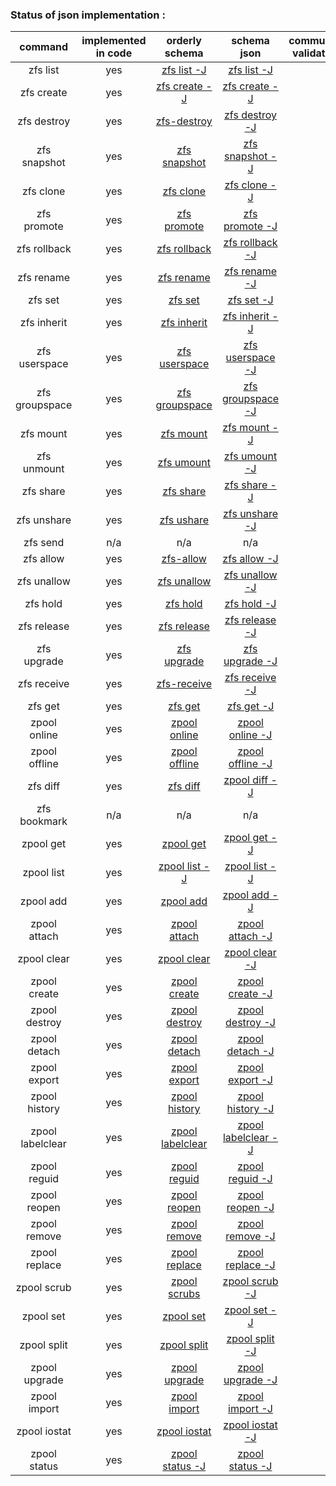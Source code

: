 ### Status of json implementation :

| command           | implemented in code                   |orderly schema                                                                                                 	|                                               schema json                                                         | community validation  |
|:-----------------:|:-------------------------------------:|:----------------------------------------------------------------------------------------------------------------: |:----------------------------------------------------------------------------------------------------------------: | :-------------------: |
|zfs list           |       	yes 						| [zfs list -J](https://github.com/Alyseo/zfs/blob/json-0.6.5/json/orderly-v1.0/zfs-list-orderly.md)                | [zfs list -J](https://github.com/Alyseo/zfs/blob/json-0.6.5/json/schemav1.0/schema-zfs-list.md)                   |                       |
|zfs create         |       	yes 						| [zfs create -J](https://github.com/Alyseo/zfs/blob/json-0.6.5/json/orderly-v1.0/zfs-create-orderly.md)            | [zfs create -J](https://github.com/Alyseo/zfs/blob/json-0.6.5/json/schemav1.0/schema-zfs-create.md)               |                       |
|zfs destroy        |       	yes 						| [zfs-destroy](https://github.com/Alyseo/zfs/blob/json-0.6.5/json/orderly-v1.0/zfs-destroy-orderly.md)             | [zfs destroy -J](https://github.com/Alyseo/zfs/tree/json/json/schemav1.0/schema-zfs-destroy.md)                   |                       |
|zfs snapshot       |       	yes 						| [zfs snapshot](https://github.com/Alyseo/zfs/blob/json-0.6.5/json/orderly-v1.0/zfs-snapshot-orderly.md)           | [zfs snapshot -J](https://github.com/Alyseo/zfs/blob/json-0.6.5/json/schemav1.0/schema-zfs-snapshot.md)           |                       |
|zfs clone          |       	yes 						| [zfs clone](https://github.com/Alyseo/zfs/blob/json-0.6.5/json/orderly-v1.0/zfs-clone-orderly.md)                 | [zfs clone -J](https://github.com/Alyseo/zfs/blob/json-0.6.5/json/schemav1.0/schema-zfs-clone.md)                 |                       |
|zfs promote        |       	yes 						| [zfs promote](https://github.com/Alyseo/zfs/blob/json-0.6.5/json/orderly-v1.0/zfs-promote-orderly.md)             | [zfs promote -J](https://github.com/Alyseo/zfs/blob/json-0.6.5/json/schemav1.0/schema-zfs-promote.md)             |                       |
|zfs rollback       |       	yes 						| [zfs rollback](https://github.com/Alyseo/zfs/blob/json-0.6.5/json/orderly-v1.0/zpool-rollback-orderly.md)         | [zfs rollback -J](https://github.com/Alyseo/zfs/blob/json-0.6.5/json/schemav1.0/schema-zfs-rollback.md)           |                       |
|zfs rename         |       	yes 						| [zfs rename](https://github.com/Alyseo/zfs/blob/json-0.6.5/json/orderly-v1.0/zfs-rename-orderly.md)               | [zfs rename -J](https://github.com/Alyseo/zfs/blob/json-0.6.5/json/schemav1.0/schema-zfs-rename.md)               |                       |
|zfs set            |       	yes 						| [zfs set ](https://github.com/Alyseo/zfs/blob/json-0.6.5/json/orderly-v1.0/zfs-set-orderly.md)                    | [zfs set -J](https://github.com/Alyseo/zfs/blob/json-0.6.5/json/schemav1.0/schema-zfs-set.md)                     |                       |
|zfs inherit        |       	yes 						| [zfs inherit](https://github.com/Alyseo/zfs/blob/json-0.6.5/json/orderly-v1.0/zfs-inherit-orderly.md)             | [zfs inherit -J](https://github.com/Alyseo/zfs/blob/json-0.6.5/json/schemav1.0/schema-zfs-inherit.md)             |                       |
|zfs userspace      |       	yes 						| [zfs userspace](https://github.com/Alyseo/zfs/blob/json-0.6.5/json/orderly-v1.0/zfs-userspace-orderly.md)         | [zfs userspace -J](https://github.com/Alyseo/zfs/blob/json-0.6.5/json/schemav1.0/schema-zfs-userspace.md)         |                       |
|zfs groupspace     |       	yes 						| [zfs groupspace](https://github.com/Alyseo/zfs/blob/json-0.6.5/json/orderly-v1.0/zfs-groupspace-orderly.md)       | [zfs groupspace -J](https://github.com/Alyseo/zfs/blob/json-0.6.5/json/schemav1.0/schema-zfs-groupspace.md)       |                       |
|zfs mount          |       	yes 						| [zfs mount](https://github.com/Alyseo/zfs/blob/json-0.6.5/json/orderly-v1.0/zfs-mount-orderly.md)                 | [zfs mount -J](https://github.com/Alyseo/zfs/blob/json-0.6.5/json/schemav1.0/schema-zfs-mount.md)                 |                       |
|zfs unmount        |       	yes 						| [zfs umount](https://github.com/Alyseo/zfs/blob/json-0.6.5/json/orderly-v1.0/zfs-umount-orderly.md)               | [zfs umount -J](https://github.com/Alyseo/zfs/blob/json-0.6.5/json/schemav1.0/schema-zfs-umount.md)               |                       |
|zfs share          |       	yes 						| [zfs share](https://github.com/Alyseo/zfs/blob/json-0.6.5/json/orderly-v1.0/zfs-share-orderly.md)                 | [zfs share -J](https://github.com/Alyseo/zfs/blob/json-0.6.5/json/schemav1.0/schema-zfs-share.md)                 |                       |
|zfs unshare        |       	yes 						| [zfs ushare](https://github.com/Alyseo/zfs/blob/json-0.6.5/json/orderly-v1.0/zfs-ushare-orderly.md)               | [zfs unshare -J](https://github.com/Alyseo/zfs/blob/json-0.6.5/json/schemav1.0/schema-zfs-unshare.md)             |                       |
|zfs send           |           n/a                         |          n/a                                                                                                      |                                               n/a                                                                 |           	        |
|zfs allow          |       	yes 						| [zfs-allow](https://github.com/Alyseo/zfs/blob/json-0.6.5/json/orderly-v1.0/zfs-allow-orderly.md)                 | [zfs allow -J](https://github.com/Alyseo/zfs/blob/json-0.6.5/json/schemav1.0/schema-zfs-allow.md)                 |                       |
|zfs unallow        |       	yes 						| [zfs unallow](https://github.com/Alyseo/zfs/blob/json-0.6.5/json/orderly-v1.0/zfs-unallow-orderly.md)             | [zfs unallow -J](https://github.com/Alyseo/zfs/blob/json-0.6.5/json/schemav1.0/schema-zfs-unallow.md)             |                       |
|zfs hold           |       	yes 						| [zfs hold](https://github.com/Alyseo/zfs/blob/json-0.6.5/json/orderly-v1.0/zfs-hold-orderly.md)                   | [zfs hold -J](https://github.com/Alyseo/zfs/blob/json-0.6.5/json/schemav1.0/schema-zfs-hold.md)                   |                       |
|zfs release        |       	yes 						| [zfs release](https://github.com/Alyseo/zfs/blob/json-0.6.5/json/orderly-v1.0/zfs-release-orderly.md)             | [zfs release -J](https://github.com/Alyseo/zfs/blob/json-0.6.5/json/schemav1.0/schema-zfs-release.md)             |                       |
|zfs upgrade        |       	yes 						| [zfs upgrade](https://github.com/Alyseo/zfs/blob/json-0.6.5/json/orderly-v1.0/zfs-upgrade-orderly.md)             | [zfs upgrade -J](https://github.com/Alyseo/zfs/blob/json-0.6.5/json/schemav1.0/schema-zfs-upgrade.md)             |                       |
|zfs receive        |       	yes 						| [zfs-receive](https://github.com/Alyseo/zfs/blob/json-0.6.5/json/orderly-v1.0/zfs-receive-orderly.md)             | [zfs receive -J](https://github.com/Alyseo/zfs/blob/json-0.6.5/json/schemav1.0/schema-zfs-receive.md)             |                       |
|zfs get            |       	yes 						| [zfs get](https://github.com/Alyseo/zfs/blob/json-0.6.5/json/orderly-v1.0/zfs-get-orderly.md)                     | [zfs get -J](https://github.com/Alyseo/zfs/blob/json-0.6.5/json/schemav1.0/schema-zfs-get.md)                     |                       |
|zpool online       |       	yes 						| [zpool online](https://github.com/Alyseo/zfs/blob/json-0.6.5/json/orderly-v1.0/zpool-online-orderly.md)           | [zpool online -J](https://github.com/Alyseo/zfs/blob/json-0.6.5/json/schemav1.0/schema-zpool-online.md)           |                       |
|zpool offline      |       	yes 						| [zpool offline](https://github.com/Alyseo/zfs/blob/json-0.6.5/json/orderly-v1.0/zpool-offline-orderly.md)         | [zpool offline -J](https://github.com/Alyseo/zfs/blob/json-0.6.5/json/schemav1.0/schema-zpool-offline.md)         |						|
|zfs diff           |       	yes 						| [zfs diff](https://github.com/Alyseo/zfs/blob/json-0.6.5/json/orderly-v1.0/zfs-diff-orderly.md)                   | [zpool diff -J](https://github.com/Alyseo/zfs/blob/json-0.6.5/json/schemav1.0/schema-zfs-diff.md)                 |                       |
|zfs bookmark       |           n/a                         |          n/a                                                                                                      |                                               n/a                                                                 |                       |
|zpool get          |       	yes 						| [zpool get](https://github.com/Alyseo/zfs/blob/json-0.6.5/json/orderly-v1.0/zpool-get-orderly.md)                 | [zpool get -J](https://github.com/Alyseo/zfs/blob/json-0.6.5/json/schemav1.0/schema-zpool-get.md)                 |                       |
|zpool list         |       	yes 						| [zpool list -J](https://github.com/Alyseo/zfs/blob/json-0.6.5/json/orderly-v1.0/zpool-list-orderly.md)            | [zpool list -J](https://github.com/Alyseo/zfs/blob/json-0.6.5/json/schemav1.0/schema-zpool-list.md)               |                       |
|zpool add          |       	yes 						| [zpool add](https://github.com/Alyseo/zfs/blob/json-0.6.5/json/orderly-v1.0/zpool-add-orderly.md)                 | [zpool add -J](https://github.com/Alyseo/zfs/blob/json-0.6.5/json/schemav1.0/schema-zpool-add.md)                 |                       |
|zpool attach       |       	yes 						| [zpool attach](https://github.com/Alyseo/zfs/blob/json-0.6.5/json/orderly-v1.0/zpool-attach-orderly.md)           | [zpool attach -J](https://github.com/Alyseo/zfs/blob/json-0.6.5/json/schemav1.0/schema-zpool-attach.md)           |                       |
|zpool clear        |       	yes 						| [zpool clear](https://github.com/Alyseo/zfs/blob/json-0.6.5/json/orderly-v1.0/zpool-clear-orderly.md)             | [zpool clear -J](https://github.com/Alyseo/zfs/blob/json-0.6.5/json/schemav1.0/schema-zpool-clear.md)             |                       |
|zpool create       |       	yes 						| [zpool create](https://github.com/Alyseo/zfs/blob/json-0.6.5/json/orderly-v1.0/zpool-create-orderly.md)           | [zpool create -J](https://github.com/Alyseo/zfs/blob/json-0.6.5/json/schemav1.0/schema-zpool-create.md)           |                       |
|zpool destroy      |       	yes 						| [zpool destroy](https://github.com/Alyseo/zfs/blob/json-0.6.5/json/orderly-v1.0/zpool-destroy-orderly.md)         | [zpool destroy -J](https://github.com/Alyseo/zfs/blob/json-0.6.5/json/schemav1.0/schema-zpool-destroy.md)         |                       |
|zpool detach       |       	yes 						| [zpool detach](https://github.com/Alyseo/zfs/blob/json-0.6.5/json/orderly-v1.0/zpool-detach-orderly.md)           | [zpool detach -J](https://github.com/Alyseo/zfs/blob/json-0.6.5/json/schemav1.0/schema-zpool-detach.md)           |                       |
|zpool export       |       	yes 						| [zpool export](https://github.com/Alyseo/zfs/blob/json-0.6.5/json/orderly-v1.0/zpool-export-orderly.md)           | [zpool export -J](https://github.com/Alyseo/zfs/blob/json-0.6.5/json/schemav1.0/schema-zpool-export.md)           |                       |
|zpool history      |       	yes 						| [zpool history](https://github.com/Alyseo/zfs/blob/json-0.6.5/json/orderly-v1.0/zpool-history-orderly.md)         | [zpool history -J](https://github.com/Alyseo/zfs/blob/json-0.6.5/json/schemav1.0/schema-zpool-history.md)         |                       |
|zpool labelclear   |       	yes 						| [zpool labelclear](https://github.com/Alyseo/zfs/blob/json-0.6.5/json/orderly-v1.0/zpool-labelclear-orderly.md)   | [zpool labelclear -J](https://github.com/Alyseo/zfs/blob/json-0.6.5/json/schemav1.0/schema-zpool-labelclear.md)   |                       |
|zpool reguid       |       	yes 						| [zpool reguid](https://github.com/Alyseo/zfs/blob/json-0.6.5/json/orderly-v1.0/zpool-reguid-orderly.md)           | [zpool reguid -J](https://github.com/Alyseo/zfs/blob/json-0.6.5/json/schemav1.0/schema-zpool-reguid.md)           |                       |
|zpool reopen       |       	yes 						| [zpool reopen](https://github.com/Alyseo/zfs/blob/json-0.6.5/json/orderly-v1.0/zpool-reopen-orderly.md)           | [zpool reopen -J](https://github.com/Alyseo/zfs/blob/json-0.6.5/json/schemav1.0/schema-zpool-reopen.md)           |                       |
|zpool remove       |       	yes 						| [zpool remove](https://github.com/Alyseo/zfs/blob/json-0.6.5/json/orderly-v1.0/zpool-remove-orderly.md)           | [zpool remove -J](https://github.com/Alyseo/zfs/blob/json-0.6.5/json/schemav1.0/schema-zpool-remove.md)           |                       |
|zpool replace      |       	yes 						| [zpool replace](https://github.com/Alyseo/zfs/blob/json-0.6.5/json/orderly-v1.0/zpool-replace-orderly.md)         | [zpool replace -J](https://github.com/Alyseo/zfs/blob/json-0.6.5/json/schemav1.0/schema-zpool-replace.md)         |                       |
|zpool scrub        |       	yes 						| [zpool scrubs](https://github.com/Alyseo/zfs/blob/json-0.6.5/json/orderly-v1.0/zpool-scrub-orderly.md)            | [zpool scrub -J](https://github.com/Alyseo/zfs/blob/json-0.6.5/json/schemav1.0/schema-zpool-scrub.md)             |                       |
|zpool set          |       	yes 						| [zpool set](https://github.com/Alyseo/zfs/blob/json-0.6.5/json/orderly-v1.0/zpool-set-orderly.md)                 | [zpool set -J](https://github.com/Alyseo/zfs/blob/json-0.6.5/json/schemav1.0/schema-zpool-set.md)                 |                       |
|zpool split        |       	yes 						| [zpool split](https://github.com/Alyseo/zfs/blob/json-0.6.5/json/orderly-v1.0/zpool-split-orderly.md)             | [zpool split -J](https://github.com/Alyseo/zfs/blob/json-0.6.5/json/schemav1.0/schema-zpool-split.md)             |                       |
|zpool upgrade      |       	yes 						| [zpool upgrade](https://github.com/Alyseo/zfs/blob/json-0.6.5/json/orderly-v1.0/zpool-upgrade-orderly.md)         | [zpool upgrade -J](https://github.com/Alyseo/zfs/blob/json-0.6.5/json/schemav1.0/schema-zpool-upgrade.md)         |                       |
|zpool import       |       	yes 						| [zpool import](https://github.com/Alyseo/zfs/blob/json-0.6.5/json/orderly-v1.0/zpool-import-orderly.md)           | [zpool import -J](https://github.com/Alyseo/zfs/blob/json-0.6.5/json/schemav1.0/schema-zpool-import.md)           |                       |
|zpool iostat       |       	yes 						| [zpool iostat](https://github.com/Alyseo/zfs/blob/json-0.6.5/json/orderly-v1.0/zpool-iostat-orderly.md)           | [zpool iostat -J](https://github.com/Alyseo/zfs/blob/json-0.6.5/json/schemav1.0/schema-zpool-iostat.md)           |                       |
|zpool status       |       	yes 						| [zpool status -J](https://github.com/Alyseo/zfs/blob/json-0.6.5/json/orderly-v1.0/zpool-status-orderly.md)        | [zpool status -J](https://github.com/Alyseo/zfs/blob/json-0.6.5/json/schemav1.0/schema-zpool-status.md)           |                       |

